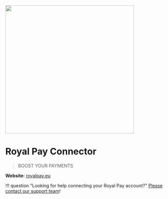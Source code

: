 <img src="https://static.openfintech.io/payment_providers/royalpay/logo.svg?w=400" width="400px" >

# Royal Pay Connector

> BOOST YOUR PAYMENTS

**Website**: [royalpay.eu](https://royalpay.eu/)

!!! question "Looking for help connecting your Royal Pay account?"
    [Please contact our support team](mailto:{{custom.support_email}})!
